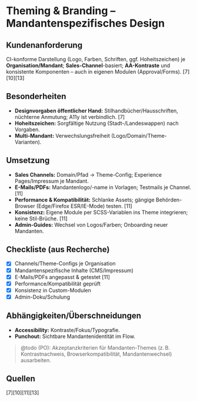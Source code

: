 # Theming & Branding – Mandantenspezifisches Design

## Kundenanforderung
CI-konforme Darstellung (Logo, Farben, Schriften, ggf. Hoheitszeichen) je **Organisation/Mandant**; **Sales-Channel**-basiert; **AA-Kontraste** und konsistente Komponenten – auch in eigenen Modulen (Approval/Forms). [7][10][13]

## Besonderheiten
- **Designvorgaben öffentlicher Hand:** Stilhandbücher/Hausschriften, nüchterne Anmutung; A11y ist verbindlich. [7]  
- **Hoheitszeichen:** Sorgfältige Nutzung (Stadt-/Landeswappen) nach Vorgaben.  
- **Multi-Mandant:** Verwechslungsfreiheit (Logo/Domain/Theme-Varianten).

## Umsetzung
- **Sales Channels:** Domain/Pfad → Theme-Config; Experience Pages/Impressum je Mandant.  
- **E-Mails/PDFs:** Mandantenlogo/-name in Vorlagen; Testmails je Channel. [11]  
- **Performance & Kompatibilität:** Schlanke Assets; gängige Behörden-Browser (Edge/Firefox ESR/IE-Mode) testen. [11]  
- **Konsistenz:** Eigene Module per SCSS-Variablen ins Theme integrieren; keine Stil-Brüche. [11]  
- **Admin-Guides:** Wechsel von Logos/Farben; Onboarding neuer Mandanten.

## Checkliste (aus Recherche)
- [x] Channels/Theme-Configs je Organisation  
- [x] Mandantenspezifische Inhalte (CMS/Impressum)  
- [x] E-Mails/PDFs angepasst & getestet [11]
- [x] Performance/Kompatibilität geprüft
- [x] Konsistenz in Custom-Modulen
- [x] Admin-Doku/Schulung

## Abhängigkeiten/Überschneidungen
- **Accessibility:** Kontraste/Fokus/Typografie.
- **Punchout:** Sichtbare Mandantenidentität im Flow.

> @todo (PO): Akzeptanzkriterien für Mandanten-Themes (z. B. Kontrastnachweis, Browserkompatibilität, Mandantenwechsel) ausarbeiten.

## Quellen
[7][10][11][13]
